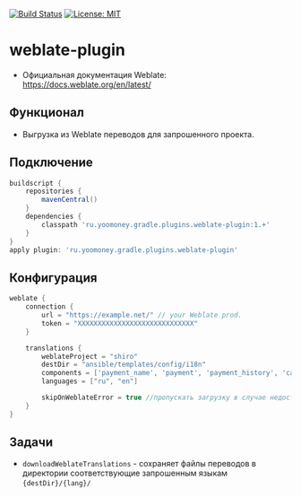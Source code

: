 [![Build Status](https://travis-ci.com/yoomoney/weblate-plugin.svg?branch=master)](https://travis-ci.com/yoomoney/weblate-plugin)
[![License: MIT](https://img.shields.io/badge/License-MIT-yellow.svg)](https://opensource.org/licenses/MIT)

# weblate-plugin

- Официальная документация Weblate: https://docs.weblate.org/en/latest/

## Функционал
* Выгрузка из Weblate переводов для запрошенного проекта.

## Подключение

```groovy
buildscript {
    repositories {
        mavenCentral()
    }
    dependencies {
        classpath 'ru.yoomoney.gradle.plugins.weblate-plugin:1.+'
    }
}
apply plugin: 'ru.yoomoney.gradle.plugins.weblate-plugin'
```

## Конфигурация

```groovy
weblate {
    connection {
        url = "https://example.net/" // your Weblate prod.
        token = "XXXXXXXXXXXXXXXXXXXXXXXXXXXXX"
    }

    translations {
        weblateProject = "shiro"
        destDir = "ansible/templates/config/i18n"
        components = ['payment_name', 'payment', 'payment_history', 'card']
        languages = ["ru", "en"]

        skipOnWeblateError = true //пропускать загрузку в случае недоступности weblate
    }
}
```

## Задачи

* `downloadWeblateTranslations` - сохраняет файлы переводов в директории соответствующие запрошенным языкам `{destDir}/{lang}/`

